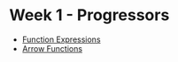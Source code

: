 # Week 1 - Progressors

- [Function Expressions](./1-function-expressions/README.md)
- [Arrow Functions](./2-arrow-functions/README.md)